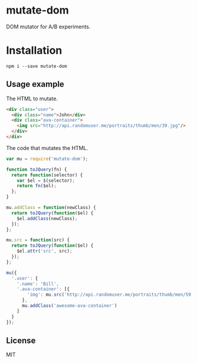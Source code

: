 # mutate-dom

DOM mutator for A/B experiments.


# Installation

```
npm i --save mutate-dom
```


## Usage example

The HTML to mutate.

```html
<div class="user">
  <div class="name">John</div>
  <div class="ava-container">
    <img src="http://api.randomuser.me/portraits/thumb/men/39.jpg"/>
  </div>
</div>
```

The code that mutates the HTML.

```js
var mu = require('mutate-dom');

function toJQuery(fn) {
  return function(selector) {
    var $el = $(selector);
    return fn($el);
  };
}

mu.addClass = function(newClass) {
  return toJQuery(function($el) {
    $el.addClass(newClass);
  });
};

mu.src = function(src) {
  return toJQuery(function($el) {
    $el.attr('src', src);
  });
};

mu({
  '.user': {
    '.name': 'Bill',
    '.ava-container': [{
        'img': mu.src('http://api.randomuser.me/portraits/thumb/men/59.jpg')
      },
      mu.addClass('awesome-ava-container')
    ]
  }
});
```


## License

MIT
